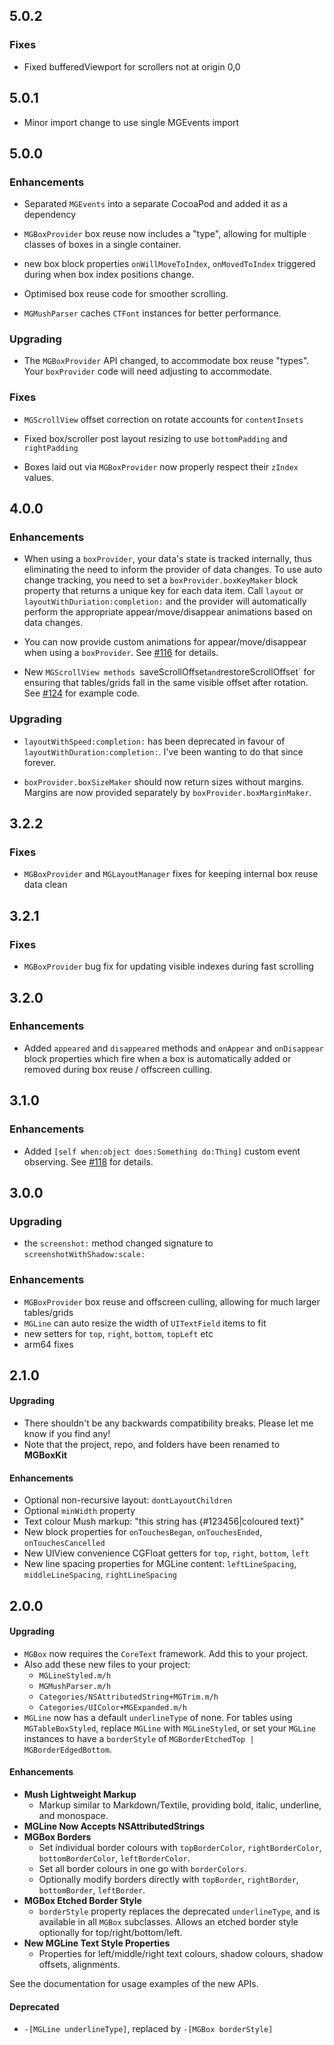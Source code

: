 ## 5.0.2

### Fixes

- Fixed bufferedViewport for scrollers not at origin 0,0
  
## 5.0.1

- Minor import change to use single MGEvents import

## 5.0.0

### Enhancements

- Separated `MGEvents` into a separate CocoaPod and added it as a dependency

- `MGBoxProvider` box reuse now includes a "type", allowing for multiple 
  classes of boxes in a single container.

- new box block properties `onWillMoveToIndex`, `onMovedToIndex` triggered 
  during when box index positions change.

- Optimised box reuse code for smoother scrolling.

- `MGMushParser` caches `CTFont` instances for better performance.

### Upgrading

- The `MGBoxProvider` API changed, to accommodate box reuse "types". Your 
  `boxProvider` code will need adjusting to accommodate.

### Fixes

- `MGScrollView` offset correction on rotate accounts for `contentInsets`

- Fixed box/scroller post layout resizing to use `bottomPadding` and 
  `rightPadding`

- Boxes laid out via `MGBoxProvider` now properly respect their `zIndex` 
  values.
  
## 4.0.0

### Enhancements

- When using a `boxProvider`, your data's state is tracked internally, thus 
  eliminating the need to inform the provider of data changes. To use auto 
  change tracking, you need to set a `boxProvider.boxKeyMaker` block property
  that returns a unique key for each data item. Call `layout` or 
  `layoutWithDuriation:completion:` and the provider will automatically 
  perform the appropriate appear/move/disappear animations based on data changes.
  
- You can now provide custom animations for appear/move/disappear when using a 
  `boxProvider`. See 
  [#116](https://github.com/sobri909/MGBoxKit/issues/116#issuecomment-40798628) 
  for details.

- New `MGScrollView methods `saveScrollOffset` and `restoreScrollOffset` for 
  ensuring that tables/grids fall in the same visible offset after rotation.  
  See [#124](https://github.com/sobri909/MGBoxKit/issues/124) for example code.

### Upgrading

- `layoutWithSpeed:completion:` has been deprecated in favour of 
  `layoutWithDuration:completion:`. I've been wanting to do that since forever.

- `boxProvider.boxSizeMaker` should now return sizes without margins. Margins 
  are now provided separately by `boxProvider.boxMarginMaker`.

## 3.2.2

### Fixes

- `MGBoxProvider` and `MGLayoutManager` fixes for keeping internal box reuse 
  data clean
 
## 3.2.1

### Fixes

- `MGBoxProvider` bug fix for updating visible indexes during fast scrolling 

## 3.2.0 

### Enhancements

- Added `appeared` and `disappeared` methods and `onAppear` and `onDisappear` 
  block properties which fire when a box is automatically added or removed 
  during box reuse / offscreen culling.

## 3.1.0

### Enhancements

- Added `[self when:object does:Something do:Thing]` custom event observing. 
  See [#118](https://github.com/sobri909/MGBoxKit/issues/118) for details.

## 3.0.0

### Upgrading

- the `screenshot:` method changed signature to `screenshotWithShadow:scale:`

### Enhancements

- `MGBoxProvider` box reuse and offscreen culling, allowing for much larger 
  tables/grids
- `MGLine` can auto resize the width of `UITextField` items to fit
- new setters for `top`, `right`, `bottom`, `topLeft` etc
- arm64 fixes

## 2.1.0

#### Upgrading

- There shouldn't be any backwards compatibility breaks. Please let me know if 
  you find any!
- Note that the project, repo, and folders have been renamed to **MGBoxKit**

#### Enhancements

- Optional non-recursive layout: `dontLayoutChildren`
- Optional `minWidth` property
- Text colour Mush markup: "this string has {#123456|coloured text}"
- New block properties for `onTouchesBegan`, `onTouchesEnded`,  
  `onTouchesCancelled`
- New UIView convenience CGFloat getters for `top`, `right`, `bottom`, `left`
- New line spacing properties for MGLine content: `leftLineSpacing`, 
  `middleLineSpacing`, `rightLineSpacing`

## 2.0.0

#### Upgrading

- `MGBox` now requires the `CoreText` framework. Add this to your project.
- Also add these new files to your project:
  - `MGLineStyled.m/h`
  - `MGMushParser.m/h`
  - `Categories/NSAttributedString+MGTrim.m/h`
  - `Categories/UIColor+MGExpanded.m/h`
- `MGLine` now has a default `underlineType` of none. For tables using 
  `MGTableBoxStyled`, replace `MGLine` with `MGLineStyled`, or set your 
  `MGLine` instances to have a `borderStyle` of `MGBorderEtchedTop | MGBorderEdgedBottom`.

#### Enhancements

- **Mush Lightweight Markup**
  - Markup similar to Markdown/Textile, providing bold, italic, underline, and 
    monospace.  
- **MGLine Now Accepts NSAttributedStrings**
- **MGBox Borders**
  - Set individual border colours with `topBorderColor`, `rightBorderColor`, 
    `bottomBorderColor`, `leftBorderColor`.
  - Set all border colours in one go with `borderColors`.
  - Optionally modify borders directly with `topBorder`, `rightBorder`, 
    `bottomBorder`, `leftBorder`.
- **MGBox Etched Border Style**
  - `borderStyle` property replaces the deprecated `underlineType`, and is 
    available in all `MGBox` subclasses. Allows an etched border style 
    optionally for top/right/bottom/left.      
- **New MGLine Text Style Properties**
  - Properties for left/middle/right text colours, shadow colours, shadow 
    offsets, alignments.

See the documentation for usage examples of the new APIs.

#### Deprecated

- `-[MGLine underlineType]`, replaced by `-[MGBox borderStyle]`
